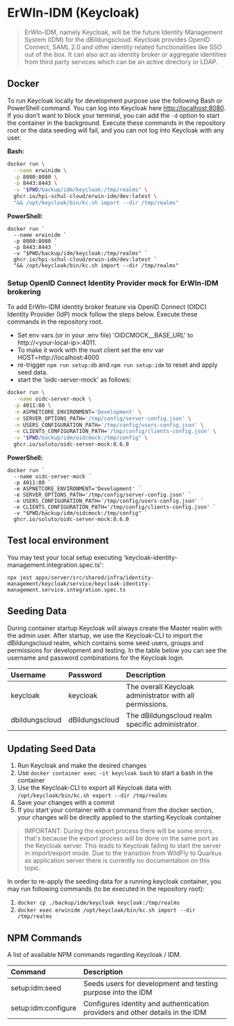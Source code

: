 # ErWIn-IDM (Keycloak)

> ErWIn-IDM, namely Keycloak, will be the future Identity Management System (IDM) for the dBildungscloud. Keycloak
> provides OpenID Connect, SAML 2.0 and other identity related functionalities like SSO out of the box. It can
> also act as identity broker or aggregate identities from third party services which can be an active directory or LDAP.

## Docker

To run Keycloak locally for development purpose use the following Bash or PowerShell command. You can log into Keycloak
here <http://localhost:8080>. If you don't want to block your terminal, you can add the `-d` option to start the container
in the background. Execute these commands in the repository root or the data seeding will fail, and you can not log into
Keycloak with any user.

**Bash:**

```bash
docker run \
  --name erwinidm \
  -p 8080:8080 \
  -p 8443:8443 \
  -v "$PWD/backup/idm/keycloak:/tmp/realms" \
  ghcr.io/hpi-schul-cloud/erwin-idm/dev:latest \
  "&& /opt/keycloak/bin/kc.sh import --dir /tmp/realms"
```

**PowerShell:**

```pwsh
docker run `
  --name erwinidm `
  -p 8080:8080 `
  -p 8443:8443 `
  -v "$PWD/backup/idm/keycloak:/tmp/realms" `
  ghcr.io/hpi-schul-cloud/erwin-idm/dev:latest `
  "&& /opt/keycloak/bin/kc.sh import --dir /tmp/realms"
```

### Setup OpenID Connect Identity Provider mock for ErWIn-IDM brokering

To add ErWIn-IDM identity broker feature via OpenID Connect (OIDC) Identity Provider (IdP) mock follow the steps below. Execute these commands in the repository root.

- Set env vars (or in your .env file) 'OIDCMOCK\_\_BASE_URL' to http://\<your-local-ip\>:4011.
- To make it work with the nuxt client set the env var HOST=http://localhost:4000
- re-trigger `npm run setup:db` and `npm run setup:idm` to reset and apply seed data.
- start the 'oidc-server-mock' as follows:

```bash
docker run \
  --name oidc-server-mock \
  -p 4011:80 \
  -e ASPNETCORE_ENVIRONMENT='Development' \
  -e SERVER_OPTIONS_PATH='/tmp/config/server-config.json' \
  -e USERS_CONFIGURATION_PATH='/tmp/config/users-config.json' \
  -e CLIENTS_CONFIGURATION_PATH='/tmp/config/clients-config.json' \
  -v "$PWD/backup/idm/oidcmock:/tmp/config" \
  ghcr.io/soluto/oidc-server-mock:0.6.0
```

**PowerShell:**

```pwsh
docker run `
  --name oidc-server-mock `
  -p 4011:80 `
  -e ASPNETCORE_ENVIRONMENT='Development' `
  -e SERVER_OPTIONS_PATH='/tmp/config/server-config.json' `
  -e USERS_CONFIGURATION_PATH='/tmp/config/users-config.json' `
  -e CLIENTS_CONFIGURATION_PATH='/tmp/config/clients-config.json' `
  -v "$PWD/backup/idm/oidcmock:/tmp/config" `
  ghcr.io/soluto/oidc-server-mock:0.6.0
```

## Test local environment

You may test your local setup executing 'keycloak-identity-management.integration.spec.ts':

```pwsh
npx jest apps/server/src/shared/infra/identity-management/keycloak/service/keycloak-identity-management.service.integration.spec.ts
```

## Seeding Data

During container startup Keycloak will always create the Master realm with the admin user. After startup, we use the
Keycloak-CLI to import the dBildungscloud realm, which contains some seed users, groups and permissions for development
and testing. In the table below you can see the username and password combinations for the Keycloak login.

| Username       | Password       | Description                                              |
| :------------- | :------------- | :------------------------------------------------------- |
| keycloak       | keycloak       | The overall Keycloak administrator with all permissions. |
| dbildungscloud | dBildungscloud | The dBildungscloud realm specific administrator.         |

## Updating Seed Data

1. Run Keycloak and make the desired changes
2. Use `docker container exec -it keycloak bash` to start a bash in the container
3. Use the Keycloak-CLI to export all Keycloak data with `/opt/keycloak/bin/kc.sh export --dir /tmp/realms`
4. Save your changes with a commit
5. If you start your container with a command from the docker section, your changes will be directly applied to the starting Keycloak container

> IMPORTANT: During the export process there will be some errors, that's because the export process will be done on the
> same port as the Keycloak server. This leads to Keycloak failing to start the server in import/export mode. Due to the
> transition from WildFly to Quarkus as application server there is currently no documentation on this topic.

In order to re-apply the seeding data for a running keycloak container, you may run following commands (to be executed in the repository root):

1. `docker cp ./backup/idm/keycloak keycloak:/tmp/realms`
2. `docker exec erwinidm /opt/keycloak/bin/kc.sh import --dir /tmp/realms`

## NPM Commands

A list of available NPM commands regarding Keycloak / IDM.

| Command             | Description                                                                   |
| :------------------ | :---------------------------------------------------------------------------- |
| setup:idm:seed      | Seeds users for development and testing purpose into the IDM                  |
| setup:idm:configure | Configures identity and authentication providers and other details in the IDM |
